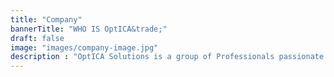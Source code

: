 ```yaml
---
title: "Company"
bannerTitle: "WHO IS OptICA&trade;"
draft: false
image: "images/company-image.jpg"
description : "OptICA Solutions is a group of Professionals passionate about protecting our Nation’s IT assets."
---
```




    
